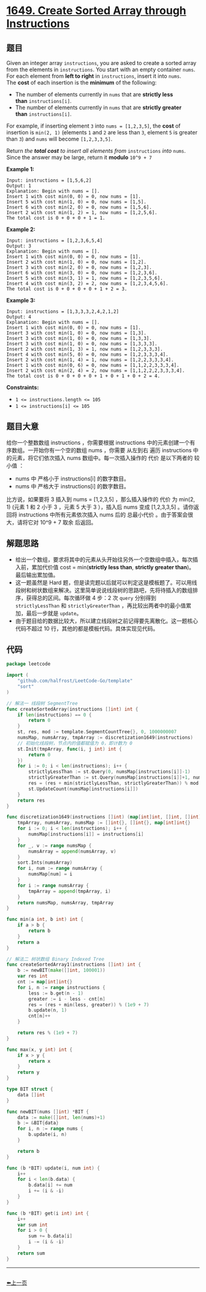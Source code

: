 # [1649. Create Sorted Array through Instructions](https://leetcode.com/problems/create-sorted-array-through-instructions/)

## 题目

Given an integer array `instructions`, you are asked to create a sorted array from the elements in `instructions`. You start with an empty container `nums`. For each element from **left to right** in `instructions`, insert it into `nums`. The **cost** of each insertion is the **minimum** of the following:

- The number of elements currently in `nums` that are **strictly less than** `instructions[i]`.
- The number of elements currently in `nums` that are **strictly greater than** `instructions[i]`.

For example, if inserting element `3` into `nums = [1,2,3,5]`, the **cost** of insertion is `min(2, 1)` (elements `1` and `2` are less than `3`, element `5` is greater than `3`) and `nums` will become `[1,2,3,3,5]`.

Return *the **total cost** to insert all elements from* `instructions` *into* `nums`. Since the answer may be large, return it **modulo** `10^9 + 7`

**Example 1:**

```
Input: instructions = [1,5,6,2]
Output: 1
Explanation: Begin with nums = [].
Insert 1 with cost min(0, 0) = 0, now nums = [1].
Insert 5 with cost min(1, 0) = 0, now nums = [1,5].
Insert 6 with cost min(2, 0) = 0, now nums = [1,5,6].
Insert 2 with cost min(1, 2) = 1, now nums = [1,2,5,6].
The total cost is 0 + 0 + 0 + 1 = 1.
```

**Example 2:**

```
Input: instructions = [1,2,3,6,5,4]
Output: 3
Explanation: Begin with nums = [].
Insert 1 with cost min(0, 0) = 0, now nums = [1].
Insert 2 with cost min(1, 0) = 0, now nums = [1,2].
Insert 3 with cost min(2, 0) = 0, now nums = [1,2,3].
Insert 6 with cost min(3, 0) = 0, now nums = [1,2,3,6].
Insert 5 with cost min(3, 1) = 1, now nums = [1,2,3,5,6].
Insert 4 with cost min(3, 2) = 2, now nums = [1,2,3,4,5,6].
The total cost is 0 + 0 + 0 + 0 + 1 + 2 = 3.
```

**Example 3:**

```
Input: instructions = [1,3,3,3,2,4,2,1,2]
Output: 4
Explanation: Begin with nums = [].
Insert 1 with cost min(0, 0) = 0, now nums = [1].
Insert 3 with cost min(1, 0) = 0, now nums = [1,3].
Insert 3 with cost min(1, 0) = 0, now nums = [1,3,3].
Insert 3 with cost min(1, 0) = 0, now nums = [1,3,3,3].
Insert 2 with cost min(1, 3) = 1, now nums = [1,2,3,3,3].
Insert 4 with cost min(5, 0) = 0, now nums = [1,2,3,3,3,4].
Insert 2 with cost min(1, 4) = 1, now nums = [1,2,2,3,3,3,4].
Insert 1 with cost min(0, 6) = 0, now nums = [1,1,2,2,3,3,3,4].
Insert 2 with cost min(2, 4) = 2, now nums = [1,1,2,2,2,3,3,3,4].
The total cost is 0 + 0 + 0 + 0 + 1 + 0 + 1 + 0 + 2 = 4.
```

**Constraints:**

- `1 <= instructions.length <= 105`
- `1 <= instructions[i] <= 105`

## 题目大意

给你一个整数数组 instructions ，你需要根据 instructions 中的元素创建一个有序数组。一开始你有一个空的数组 nums ，你需要 从左到右 遍历 instructions 中的元素，将它们依次插入 nums 数组中。每一次插入操作的 代价 是以下两者的 较小值 ：

- nums 中 严格小于 instructions[i] 的数字数目。
- nums 中 严格大于 instructions[i] 的数字数目。

比方说，如果要将 3 插入到 nums = [1,2,3,5] ，那么插入操作的 代价 为 min(2, 1) (元素 1 和 2 小于 3 ，元素 5 大于 3 ），插入后 nums 变成 [1,2,3,3,5] 。请你返回将 instructions 中所有元素依次插入 nums 后的 总最小代价 。由于答案会很大，请将它对 10^9 + 7 取余 后返回。

## 解题思路

- 给出一个数组，要求将其中的元素从头开始往另外一个空数组中插入，每次插入前，累加代价值 cost = min(**strictly less than**, **strictly greater than**)。最后输出累加值。
- 这一题虽然是 Hard 题，但是读完题以后就可以判定这是模板题了。可以用线段树和树状数组来解决。这里简单说说线段树的思路吧，先将待插入的数组排序，获得总的区间。每次循环做 4 步：2 次 `query` 分别得到 `strictlyLessThan` 和 `strictlyGreaterThan` ，再比较出两者中的最小值累加，最后一步就是 `update`。
- 由于题目给的数据比较大，所以建立线段树之前记得要先离散化。这一题核心代码不超过 10 行，其他的都是模板代码。具体实现见代码。

## 代码

```go
package leetcode

import (
	"github.com/halfrost/LeetCode-Go/template"
	"sort"
)

// 解法一 线段树 SegmentTree
func createSortedArray(instructions []int) int {
	if len(instructions) == 0 {
		return 0
	}
	st, res, mod := template.SegmentCountTree{}, 0, 1000000007
	numsMap, numsArray, tmpArray := discretization1649(instructions)
	// 初始化线段树，节点内的值都赋值为 0，即计数为 0
	st.Init(tmpArray, func(i, j int) int {
		return 0
	})
	for i := 0; i < len(instructions); i++ {
		strictlyLessThan := st.Query(0, numsMap[instructions[i]]-1)
		strictlyGreaterThan := st.Query(numsMap[instructions[i]]+1, numsArray[len(numsArray)-1])
		res = (res + min(strictlyLessThan, strictlyGreaterThan)) % mod
		st.UpdateCount(numsMap[instructions[i]])
	}
	return res
}

func discretization1649(instructions []int) (map[int]int, []int, []int) {
	tmpArray, numsArray, numsMap := []int{}, []int{}, map[int]int{}
	for i := 0; i < len(instructions); i++ {
		numsMap[instructions[i]] = instructions[i]
	}
	for _, v := range numsMap {
		numsArray = append(numsArray, v)
	}
	sort.Ints(numsArray)
	for i, num := range numsArray {
		numsMap[num] = i
	}
	for i := range numsArray {
		tmpArray = append(tmpArray, i)
	}
	return numsMap, numsArray, tmpArray
}

func min(a int, b int) int {
	if a > b {
		return b
	}
	return a
}

// 解法二 树状数组 Binary Indexed Tree
func createSortedArray1(instructions []int) int {
	b := newBIT(make([]int, 100001))
	var res int
	cnt := map[int]int{}
	for i, n := range instructions {
		less := b.get(n - 1)
		greater := i - less - cnt[n]
		res = (res + min(less, greater)) % (1e9 + 7)
		b.update(n, 1)
		cnt[n]++
	}

	return res % (1e9 + 7)
}

func max(x, y int) int {
	if x > y {
		return x
	}
	return y
}

type BIT struct {
	data []int
}

func newBIT(nums []int) *BIT {
	data := make([]int, len(nums)+1)
	b := &BIT{data}
	for i, n := range nums {
		b.update(i, n)
	}

	return b
}

func (b *BIT) update(i, num int) {
	i++
	for i < len(b.data) {
		b.data[i] += num
		i += (i & -i)
	}
}

func (b *BIT) get(i int) int {
	i++
	var sum int
	for i > 0 {
		sum += b.data[i]
		i -= (i & -i)
	}
	return sum
}
```

----------------------------------------------
<div style="display: flex;justify-content: space-between;align-items: center;">
<p><a href="https://books.halfrost.com/leetcode/ChapterFour/1648.Sell-Diminishing-Valued-Colored-Balls/">⬅️上一页</a></p>
</div>
